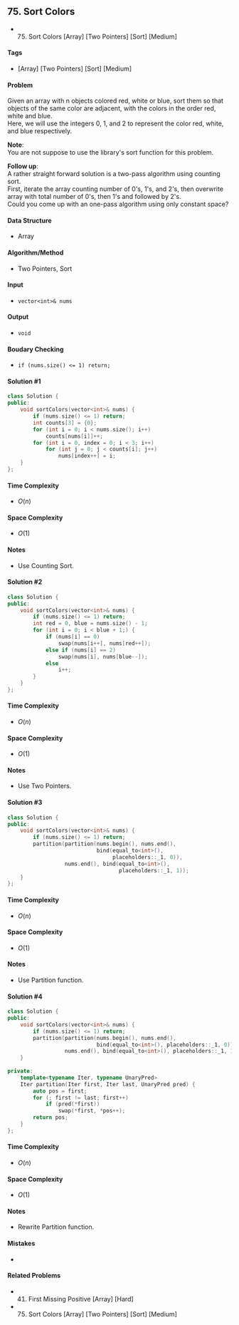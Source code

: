 ## 75. Sort Colors
- 75. Sort Colors [Array] [Two Pointers] [Sort] [Medium]

#### Tags
- [Array] [Two Pointers] [Sort] [Medium]

#### Problem
Given an array with n objects colored red, white or blue, sort them so that objects of the same color are adjacent, with the colors in the order red, white and blue.  
Here, we will use the integers 0, 1, and 2 to represent the color red, white, and blue respectively.

**Note**:  
You are not suppose to use the library's sort function for this problem.

**Follow up**:  
A rather straight forward solution is a two-pass algorithm using counting sort.  
First, iterate the array counting number of 0's, 1's, and 2's, then overwrite array with total number of 0's, then 1's and followed by 2's.  
Could you come up with an one-pass algorithm using only constant space?

#### Data Structure
- Array

#### Algorithm/Method
- Two Pointers, Sort

#### Input
- `vector<int>& nums`

#### Output
- `void`

#### Boudary Checking
- `if (nums.size() <= 1) return;`

#### Solution #1
``` C++
class Solution {
public:
    void sortColors(vector<int>& nums) {
        if (nums.size() <= 1) return;
        int counts[3] = {0};
        for (int i = 0; i < nums.size(); i++) 
            counts[nums[i]]++;
        for (int i = 0, index = 0; i < 3; i++)
            for (int j = 0; j < counts[i]; j++)
                nums[index++] = i;
    }
};
```

#### Time Complexity
- $O(n)$

#### Space Complexity
- $O(1)$

#### Notes
- Use Counting Sort.

#### Solution #2
``` C++
class Solution {
public:
    void sortColors(vector<int>& nums) {
        if (nums.size() <= 1) return;
        int red = 0, blue = nums.size() - 1;
        for (int i = 0; i < blue + 1;) {
            if (nums[i] == 0) 
                swap(nums[i++], nums[red++]);
            else if (nums[i] == 2)
                swap(nums[i], nums[blue--]);
            else
                i++;
        }
    }
};
```

#### Time Complexity
- $O(n)$

#### Space Complexity
- $O(1)$

#### Notes
- Use Two Pointers.

#### Solution #3
``` C++
class Solution {
public:
    void sortColors(vector<int>& nums) {
        if (nums.size() <= 1) return;
        partition(partition(nums.begin(), nums.end(), 
                            bind(equal_to<int>(), 
                                 placeholders::_1, 0)),
                  nums.end(), bind(equal_to<int>(), 
                                   placeholders::_1, 1));
    }
};
```

#### Time Complexity
- $O(n)$

#### Space Complexity
- $O(1)$

#### Notes
- Use Partition function.

#### Solution #4
``` C++
class Solution {
public:
    void sortColors(vector<int>& nums) {
        if (nums.size() <= 1) return;
        partition(partition(nums.begin(), nums.end(), 
                            bind(equal_to<int>(), placeholders::_1, 0)),
                  nums.end(), bind(equal_to<int>(), placeholders::_1, 1));
    }
    
private:
    template<typename Iter, typename UnaryPred>
    Iter partition(Iter first, Iter last, UnaryPred pred) {
        auto pos = first;
        for (; first != last; first++)
            if (pred(*first))
                swap(*first, *pos++);
        return pos;
    }
};
```

#### Time Complexity
- $O(n)$

#### Space Complexity
- $O(1)$

#### Notes
- Rewrite Partition function.

#### Mistakes
- 

#### Related Problems
- 41. First Missing Positive [Array] [Hard]
- 75. Sort Colors [Array] [Two Pointers] [Sort] [Medium]
